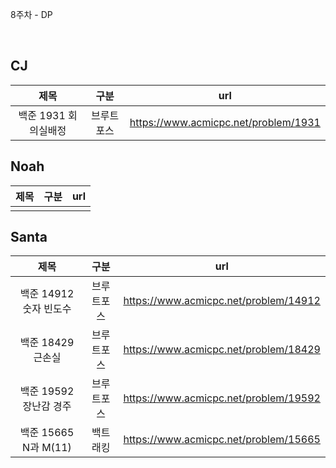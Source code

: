 8주차 - DP

</br>

## CJ

|제목|구분|url|
|:------:|:---:|:---:|
|백준 1931 회의실배정|브루트포스|https://www.acmicpc.net/problem/1931|

## Noah

| 제목 | 구분 | url |
|:------:|:---:|:---:|
||||


## Santa

|제목|구분|url|
|:------:|:---:|:---:|
|백준 14912 숫자 빈도수|브루트포스|https://www.acmicpc.net/problem/14912|
|백준 18429 근손실|브루트포스|https://www.acmicpc.net/problem/18429|
|백준 19592 장난감 경주|브루트포스|https://www.acmicpc.net/problem/19592|
|백준 15665 N과 M(11)|백트래킹|https://www.acmicpc.net/problem/15665|
